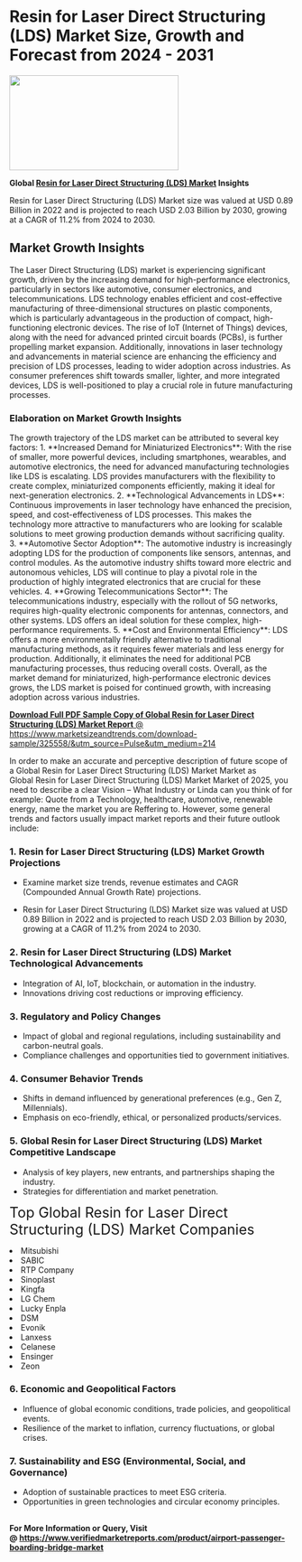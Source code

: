 <H1>Resin for Laser Direct Structuring (LDS) Market Size, Growth and Forecast from 2024 - 2031</H1><img class="aligncenter size-medium wp-image-584254" src="https://thirdeyenews.in/wp-content/uploads/2024/09/Global-Market-Research-300x168.jpeg" alt="" width="300" height="168" /><p><strong>Global&nbsp;<a href="https://www.marketsizeandtrends.com/download-sample/325558/&amp;utm_source=Pulse&amp;utm_medium=214">Resin for Laser Direct Structuring (LDS) Market</a> Insights</strong></p><p>Resin for Laser Direct Structuring (LDS) Market size was valued at USD 0.89 Billion in 2022 and is projected to reach USD 2.03 Billion by 2030, growing at a CAGR of 11.2% from 2024 to 2030.</p><p><h2>Market Growth Insights</h2> The Laser Direct Structuring (LDS) market is experiencing significant growth, driven by the increasing demand for high-performance electronics, particularly in sectors like automotive, consumer electronics, and telecommunications. LDS technology enables efficient and cost-effective manufacturing of three-dimensional structures on plastic components, which is particularly advantageous in the production of compact, high-functioning electronic devices. The rise of IoT (Internet of Things) devices, along with the need for advanced printed circuit boards (PCBs), is further propelling market expansion. Additionally, innovations in laser technology and advancements in material science are enhancing the efficiency and precision of LDS processes, leading to wider adoption across industries. As consumer preferences shift towards smaller, lighter, and more integrated devices, LDS is well-positioned to play a crucial role in future manufacturing processes. <p><a href="#"></a></p> <h3>Elaboration on Market Growth Insights</h3> The growth trajectory of the LDS market can be attributed to several key factors: 1. **Increased Demand for Miniaturized Electronics**: With the rise of smaller, more powerful devices, including smartphones, wearables, and automotive electronics, the need for advanced manufacturing technologies like LDS is escalating. LDS provides manufacturers with the flexibility to create complex, miniaturized components efficiently, making it ideal for next-generation electronics. 2. **Technological Advancements in LDS**: Continuous improvements in laser technology have enhanced the precision, speed, and cost-effectiveness of LDS processes. This makes the technology more attractive to manufacturers who are looking for scalable solutions to meet growing production demands without sacrificing quality. 3. **Automotive Sector Adoption**: The automotive industry is increasingly adopting LDS for the production of components like sensors, antennas, and control modules. As the automotive industry shifts toward more electric and autonomous vehicles, LDS will continue to play a pivotal role in the production of highly integrated electronics that are crucial for these vehicles. 4. **Growing Telecommunications Sector**: The telecommunications industry, especially with the rollout of 5G networks, requires high-quality electronic components for antennas, connectors, and other systems. LDS offers an ideal solution for these complex, high-performance requirements. 5. **Cost and Environmental Efficiency**: LDS offers a more environmentally friendly alternative to traditional manufacturing methods, as it requires fewer materials and less energy for production. Additionally, it eliminates the need for additional PCB manufacturing processes, thus reducing overall costs. Overall, as the market demand for miniaturized, high-performance electronic devices grows, the LDS market is poised for continued growth, with increasing adoption across various industries. <p><a href="#"></p><p><span class=""><strong>Download Full PDF Sample Copy of Global Resin for Laser Direct Structuring (LDS) Market Report</strong> @ <a href="https://www.marketsizeandtrends.com/download-sample/325558/&amp;utm_source=Pulse&amp;utm_medium=214" target="_blank">https://www.marketsizeandtrends.com/download-sample/325558/&amp;utm_source=Pulse&amp;utm_medium=214</a></span></p><p>In order to make an accurate and perceptive description of future scope of a Global&nbsp;Resin for Laser Direct Structuring (LDS) Market Market as Global&nbsp;Resin for Laser Direct Structuring (LDS) Market Market of 2025, you need to describe a clear Vision &ndash; What Industry or Linda can you think of for example: Quote from a Technology, healthcare, automotive, renewable energy, name the market you are Reffering to. However, some general trends and factors usually impact market reports and their future outlook include:</p><h3>1.&nbsp;<strong>Resin for Laser Direct Structuring (LDS) Market Growth Projections</strong></h3><ul><li>Examine market size trends, revenue estimates and CAGR (Compounded Annual Growth Rate) projections.</li><li><p>Resin for Laser Direct Structuring (LDS) Market size was valued at USD 0.89 Billion in 2022 and is projected to reach USD 2.03 Billion by 2030, growing at a CAGR of 11.2% from 2024 to 2030.</p></li></ul><h3>2.&nbsp;<strong>Resin for Laser Direct Structuring (LDS) Market Technological Advancements</strong></h3><ul><li>Integration of AI, IoT, blockchain, or automation in the industry.</li><li>Innovations driving cost reductions or improving efficiency.</li></ul><h3>3.&nbsp;<strong>Regulatory and Policy Changes</strong></h3><ul><li>Impact of global and regional regulations, including sustainability and carbon-neutral goals.</li><li>Compliance challenges and opportunities tied to government initiatives.</li></ul><h3>4.&nbsp;<strong>Consumer Behavior Trends</strong></h3><ul><li>Shifts in demand influenced by generational preferences (e.g., Gen Z, Millennials).</li><li>Emphasis on eco-friendly, ethical, or personalized products/services.</li></ul><h3>5.&nbsp;<strong>Global Resin for Laser Direct Structuring (LDS) Market Competitive Landscape</strong></h3><ul><li>Analysis of key players, new entrants, and partnerships shaping the industry.</li><li>Strategies for differentiation and market penetration.</li></ul><p data-pm-slice="1 1 []"><span style="color: inherit; font-family: inherit; font-size: 25px;">Top Global Resin for Laser Direct Structuring (LDS) Market Companies</span></p><div class="" data-test-id=""><p><li>Mitsubishi</li><li> SABIC</li><li> RTP Company</li><li> Sinoplast</li><li> Kingfa</li><li> LG Chem</li><li> Lucky Enpla</li><li> DSM</li><li> Evonik</li><li> Lanxess</li><li> Celanese</li><li> Ensinger</li><li> Zeon</li></p></div><h3>6.&nbsp;<strong>Economic and Geopolitical Factors</strong></h3><ul><li>Influence of global economic conditions, trade policies, and geopolitical events.</li><li>Resilience of the market to inflation, currency fluctuations, or global crises.</li></ul><h3>7.&nbsp;<strong>Sustainability and ESG (Environmental, Social, and Governance)</strong></h3><ul><li>Adoption of sustainable practices to meet ESG criteria.</li><li>Opportunities in green technologies and circular economy principles.</li></ul><h2><strong style="font-size: 14px;">For More Information or Query, Visit @&nbsp;</strong><a style="background-color: #ffffff; font-size: 14px;" href="https://www.marketsizeandtrends.com/report/resin-for-laser-direct-structuring-lds-market/" target="_blank">https://www.verifiedmarketreports.com/product/airport-passenger-boarding-bridge-market</a></h2>
